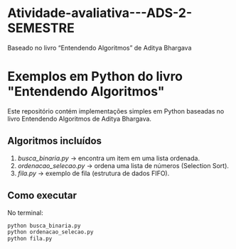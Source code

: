 # Atividade-avaliativa---ADS-2-SEMESTRE
Baseado no livro “Entendendo Algoritmos” de Aditya Bhargava

# Exemplos em Python do livro "Entendendo Algoritmos"

Este repositório contém implementações simples em Python baseadas no livro Entendendo Algoritmos de Aditya Bhargava.

## Algoritmos incluídos
1. *busca_binaria.py* → encontra um item em uma lista ordenada.
2. *ordenacao_selecao.py* → ordena uma lista de números (Selection Sort).
3. *fila.py* → exemplo de fila (estrutura de dados FIFO).

## Como executar
No terminal:
```bash
python busca_binaria.py
python ordenacao_selecao.py
python fila.py
